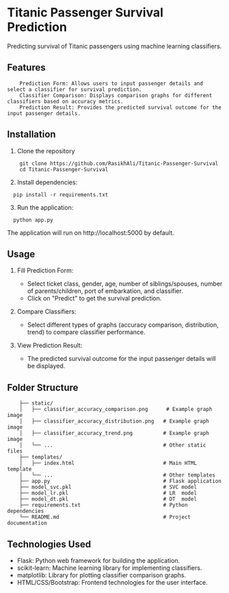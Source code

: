 # Titanic Passenger Survival Prediction
Predicting survival of Titanic passengers using machine learning classifiers.

## Features
```
    Prediction Form: Allows users to input passenger details and select a classifier for survival prediction.
    Classifier Comparison: Displays comparison graphs for different classifiers based on accuracy metrics.
    Prediction Result: Provides the predicted survival outcome for the input passenger details.
```

## Installation
1. Clone the repository
```
    git clone https://github.com/RasikhAli/Titanic-Passenger-Survival
    cd Titanic-Passenger-Survival
```
2. Install dependencies:
```
  pip install -r requirements.txt
```
3. Run the application:
```
  python app.py
```
The application will run on http://localhost:5000 by default.


## Usage
1. Fill Prediction Form:
     - Select ticket class, gender, age, number of siblings/spouses, number of parents/children, port of embarkation, and classifier.
     - Click on "Predict" to get the survival prediction.

2. Compare Classifiers:
     - Select different types of graphs (accuracy comparison, distribution, trend) to compare classifier performance.

3. View Prediction Result:
     - The predicted survival outcome for the input passenger details will be displayed.


## Folder Structure
```
    ├── static/
    │   ├── classifier_accuracy_comparison.png      # Example graph image
    │   ├── classifier_accuracy_distribution.png   # Example graph image
    │   ├── classifier_accuracy_trend.png          # Example graph image
    │   └── ...                                    # Other static files
    ├── templates/
    │   ├── index.html                             # Main HTML template
    │   └── ...                                    # Other templates
    ├── app.py                                     # Flask application
    ├── model_svc.pkl                              # SVC model
    ├── model_lr.pkl                               # LR  model
    ├── model_dt.pkl                               # DT  model
    ├── requirements.txt                           # Python dependencies
    └── README.md                                  # Project documentation
```

## Technologies Used
  - Flask: Python web framework for building the application.
  - scikit-learn: Machine learning library for implementing classifiers.
  - matplotlib: Library for plotting classifier comparison graphs.
  - HTML/CSS/Bootstrap: Frontend technologies for the user interface.
